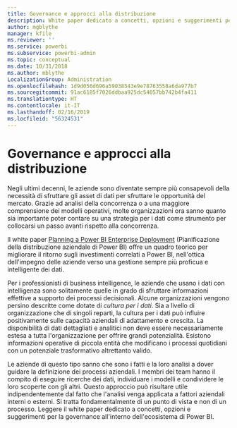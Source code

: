 ```yaml
---
title: Governance e approcci alla distribuzione
description: White paper dedicato a concetti, opzioni e suggerimenti per la governance all'interno dell'ecosistema di Power BI.
author: mgblythe
manager: kfile
ms.reviewer: ''
ms.service: powerbi
ms.subservice: powerbi-admin
ms.topic: conceptual
ms.date: 10/31/2018
ms.author: mblythe
LocalizationGroup: Administration
ms.openlocfilehash: 1d9d056d696a59038543e9e78763558a6da977b7
ms.sourcegitcommit: 91ac6185f7026ddbaa925dc54057bb742b4fa411
ms.translationtype: HT
ms.contentlocale: it-IT
ms.lasthandoff: 02/16/2019
ms.locfileid: "56324531"
---
```

# <a name="governance-and-deployment-approaches"></a>Governance e approcci alla distribuzione

Negli ultimi decenni, le aziende sono diventate sempre più consapevoli della necessità di sfruttare gli asset di dati per sfruttare le opportunità del mercato. Grazie ad analisi della concorrenza o a una maggiore comprensione dei modelli operativi, molte organizzazioni ora sanno quanto sia importante poter contare su una strategia per i dati come strumento per collocarsi un passo avanti rispetto alla concorrenza.  

Il white paper [Planning a Power BI Enterprise Deployment](https://go.microsoft.com/fwlink/?linkid=2057861) (Pianificazione della distribuzione aziendale di Power BI) offre un quadro teorico per migliorare il ritorno sugli investimenti correlati a Power BI, nell'ottica dell'impegno delle aziende verso una gestione sempre più proficua e intelligente dei dati.

Per i professionisti di business intelligence, le aziende che usano i dati con intelligenza sono solitamente quelle in grado di sfruttare informazioni effettive a supporto dei processi decisionali.  Alcune organizzazioni vengono persino descritte come dotate di *cultura per i dati*. Sia a livello di organizzazione che di singoli reparti, la cultura per i dati può influire positivamente sulle capacità aziendali di adattamento e crescita.  La disponibilità di dati dettagliati e analitici non deve essere necessariamente estesa a tutta l'organizzazione per offrire grandi potenzialità. Esistono informazioni operative di piccola entità che modificano i processi quotidiani con un potenziale trasformativo altrettanto valido.

Le aziende di questo tipo sanno che sono i fatti e la loro analisi a dover guidare la definizione dei processi aziendali. I membri dei team hanno il compito di eseguire ricerche dei dati, individuare i modelli e condividere le loro scoperte con gli altri. Questo approccio può risultare utile indipendentemente dal fatto che l'analisi venga applicata a fattori aziendali interni o esterni. Si tratta fondamentalmente di un punto di vista e non di un processo. Leggere il white paper dedicato a concetti, opzioni e suggerimenti per la governance all'interno dell'ecosistema di Power BI.
